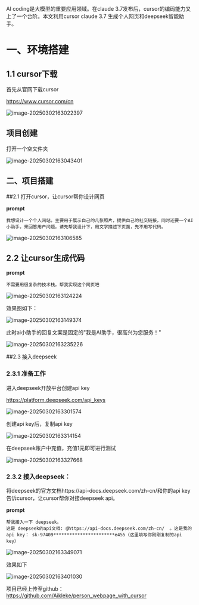AI coding是大模型的重要应用领域。在claude 3.7发布后，cursor的编码能力又上了一个台阶。本文利用cursor claude 3.7 生成个人网页和deepseek智能助手。

# 一、环境搭建

## 1.1 cursor下载

首先从官网下载cursor

https://www.cursor.com/cn

![image-20250302163022397](assets/image-20250302163022397.png)

## 项目创建

打开一个空文件夹

![image-20250302163043401](assets/image-20250302163043401.png)

## 二、项目搭建

##2.1 打开cursor，让cursor帮你设计网页

**prompt**

```
我想设计一个个人网站。主要用于展示自己的几张照片，提供自己的社交链接，同时还要一个AI小助手，来回答用户问题。请先帮我设计下，用文字描述下页面，先不用写代码。
```

![image-20250302163106585](assets/image-20250302163106585.png)

## 2.2 让cursor生成代码

**prompt**

```
不需要用很复杂的技术栈。帮我实现这个网页吧
```

![image-20250302163124224](assets/image-20250302163124224.png)

效果图如下：

![image-20250302163149374](assets/image-20250302163149374.png)

此时ai小助手的回复文案是固定的"我是AI助手，很高兴为您服务！"

![image-20250302163235226](assets/image-20250302163235226.png)

##2.3 接入deepseek

### 2.3.1 准备工作

进入deepseek开放平台创建api key

https://platform.deepseek.com/api_keys

![image-20250302163301574](assets/image-20250302163301574.png)

创建api key后，复制api key

![image-20250302163314154](assets/image-20250302163314154.png)

在deepseek账户中充值，充值1元即可进行测试

![image-20250302163327668](assets/image-20250302163327668.png)

### 2.3.2 接入deepseek：

将deepseek的官方文档https://api-docs.deepseek.com/zh-cn/和你的api key告诉cursor，让cursor帮你对接deepseek api。

**prompt**

```
帮我接入一下 deepseek。
这是 deepseek的api文档: @https://api-docs.deepseek.com/zh-cn/  。这是我的api key： sk-97409***********************e455（这里填写你刚刚复制的api key）
```

![image-20250302163349071](assets/image-20250302163349071.png)

效果如下

![image-20250302163401030](assets/image-20250302163401030.png)



项目已经上传至github：https://github.com/Aikleke/person_webpage_with_cursor

